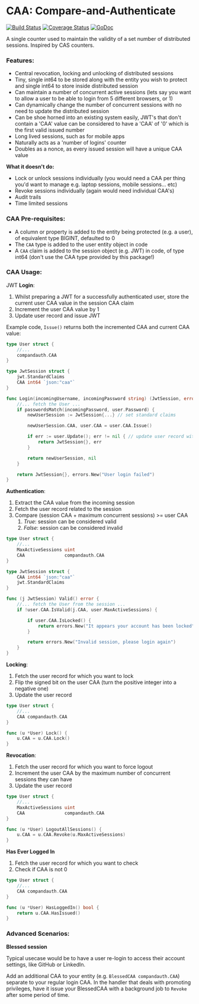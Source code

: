# CAA: Compare-and-Authenticate

[![Build Status](https://travis-ci.org/endiangroup/compandauth.svg?branch=master)](https://travis-ci.org/endiangroup/compandauth) [![Coverage Status](https://coveralls.io/repos/github/endiangroup/compandauth/badge.svg?branch=master)](https://coveralls.io/github/endiangroup/compandauth?branch=master) [![GoDoc](https://godoc.org/github.com/endiangroup/compandauth?status.svg)](https://godoc.org/github.com/endiangroup/compandauth)

A single counter used to maintain the validity of a set number of distributed sessions. Inspired by CAS counters.

### Features:

- Central revocation, locking and unlocking of distributed sessions
- Tiny, single int64 to be stored along with the entity you wish to protect and single int64 to store inside distributed session
- Can maintain a number of concurrent active sessions (lets say you want to allow a user to be able to login from 5 different browsers, or 1)
- Can dynamically change the number of concurrent sessions with no need to update the distributed session
- Can be shoe horned into an existing system easily, JWT's that don't contain a 'CAA' value can be considered to have a 'CAA' of '0' which is the first valid issued number
- Long lived sessions, such as for mobile apps
- Naturally acts as a 'number of logins' counter
- Doubles as a nonce, as every issued session will have a unique CAA value

**What it doesn't do:**

- Lock or unlock sessions individually (you would need a CAA per thing you'd want to manage e.g. laptop sessions, mobile sessions... etc)
- Revoke sessions individually (again would need individual CAA's)
- Audit trails
- Time limited sessions

### CAA Pre-requisites:

- A column or property is added to the entity being protected (e.g. a user), of equivalent type BIGINT, defaulted to 0
- The `CAA` type is added to the user entity object in code
- A `CAA` claim is added to the session object (e.g. JWT) in code, of type int64 (don't use the CAA type provided by this package!)

### CAA Usage:

JWT **Login**:

1. Whilst preparing a JWT for a successfully authenticated user, store the current user CAA value in the session CAA claim
2. Increment the user CAA value by 1
3. Update user record and issue JWT

Example code, `Issue()` returns both the incremented CAA and current CAA value:
``` go
type User struct {
	//...
	compandauth.CAA
}

type JwtSession struct {
	jwt.StandardClaims
	CAA int64 `json:"caa"`
}

func Login(incomingUsername, incomingPassword string) (JwtSession, error) {
	//... fetch the User ...
	if passwordsMatch(incomingPassword, user.Password) {
		newUserSession := JwtSession{...} // set standard claims

		newUserSession.CAA, user.CAA = user.CAA.Issue()

		if err := user.Update(); err != nil { // update user record with new issued CAA value
			return JwtSession{}, err
		}

		return newUserSession, nil
	}

	return JwtSession{}, errors.New("User login failed")
}
```

**Authentication**:

1. Extract the CAA value from the incoming session
2. Fetch the user record related to the session
3. Compare (session CAA + maximum concurrent sessions) >= user CAA
	1. _True_: session can be considered valid
	2. _False_: session can be considered invalid

```go
type User struct {
	//...
	MaxActiveSessions uint
	CAA               compandauth.CAA
}

type JwtSession struct {
	CAA int64 `json:"caa"`
	jwt.StandardClaims
}

func (j JwtSession) Valid() error {
	//... fetch the User from the session ...
	if !user.CAA.IsValid(j.CAA, user.MaxActiveSessions) {

		if user.CAA.IsLocked() {
			return errors.New("It appears your account has been locked")
		}

		return errors.New("Invalid session, please login again")
	}
}
```

**Locking**:

1. Fetch the user record for which you want to lock
2. Flip the signed bit on the user CAA (turn the positive integer into a negative one)
3. Update the user record

```go
type User struct {
	//...
	CAA compandauth.CAA
}

func (u *User) Lock() {
	u.CAA = u.CAA.Lock()
}
```

**Revocation**:

1. Fetch the user record for which you want to force logout
2. Increment the user CAA by the maximum number of concurrent sessions they can have
3. Update the user record

```go
type User struct {
	//...
	MaxActiveSessions uint
	CAA               compandauth.CAA
}

func (u *User) LogoutAllSessions() {
	u.CAA = u.CAA.Revoke(u.MaxActiveSessions)
}
```

**Has Ever Logged In**

1. Fetch the user record for which you want to check
2. Check if CAA is not 0

```go
type User struct {
	//...
	CAA compandauth.CAA
}

func (u *User) HasLoggedIn() bool {
	return u.CAA.HasIssued()
}
```

### Advanced Scenarios:

**Blessed session**

Typical usecase would be to have a user re-login to access their account settings, like GitHub or LinkedIn.

Add an additional CAA to your entity (e.g. `BlessedCAA compandauth.CAA`) separate to your regular login CAA. In the handler that deals with promoting privileges, have it issue your BlessedCAA with a background job to `Revoke` after some period of time.
